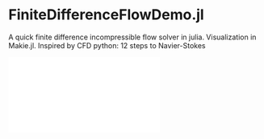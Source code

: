 # FiniteDifferenceFlowDemo.jl
A quick finite difference incompressible flow solver in julia. Visualization in Makie.jl. Inspired by CFD python: 12 steps to Navier-Stokes

![til](./flow.gf)

